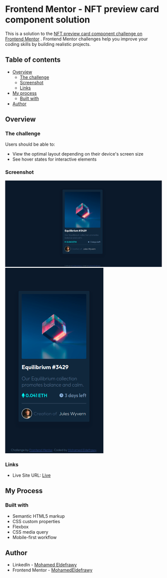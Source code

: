 # Frontend Mentor - NFT preview card component solution

This is a solution to
the [NFT preview card component challenge on Frontend Mentor](https://www.frontendmentor.io/challenges/nft-preview-card-component-SbdUL_w0U)
. Frontend Mentor challenges help you improve your coding skills by building realistic projects.

## Table of contents

- [Overview](#overview)
    - [The challenge](#the-challenge)
    - [Screenshot](#screenshot)
    - [Links](#links)
- [My process](#my-process)
    - [Built with](#built-with)
- [Author](#author)

## Overview

### The challenge

Users should be able to:

- View the optimal layout depending on their device's screen size
- See hover states for interactive elements

### Screenshot

![Desktop view](./screenshots/Desktop.png)
![Desktop view](./screenshots/Mobile.png)

### Links
- Live Site URL: [Live](https://mohamedeldefrawy.github.io/nft-preview-card-component/)

## My Process
### Built with

- Semantic HTML5 markup
- CSS custom properties
- Flexbox
- CSS media query
- Mobile-first workflow

## Author
- LinkedIn - [Mohamed Eldefrawy](https://www.linkedin.com/in/mohamedeldefrawy/)
- Frontend Mentor - [MohamedEldefrawy](https://www.frontendmentor.io/profile/MohamedEldefrawy)
